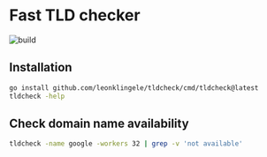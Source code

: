 # Fast TLD checker

![build](https://github.com/leonklingele/tldcheck/actions/workflows/build.yml/badge.svg)

## Installation

```sh
go install github.com/leonklingele/tldcheck/cmd/tldcheck@latest
tldcheck -help
```

## Check domain name availability

```sh
tldcheck -name google -workers 32 | grep -v 'not available'
```
